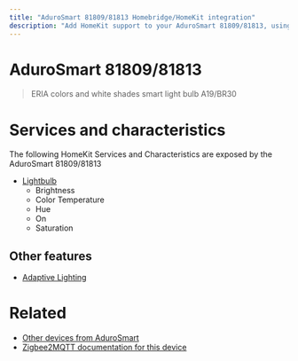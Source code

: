 ```yaml
---
title: "AduroSmart 81809/81813 Homebridge/HomeKit integration"
description: "Add HomeKit support to your AduroSmart 81809/81813, using Homebridge, Zigbee2MQTT and homebridge-z2m."
---
```

<!---
This file has been GENERATED using src/docgen/docgen.ts
DO NOT EDIT THIS FILE MANUALLY!
-->
# AduroSmart 81809/81813
> ERIA colors and white shades smart light bulb A19/BR30


# Services and characteristics
The following HomeKit Services and Characteristics are exposed by
the AduroSmart 81809/81813

* [Lightbulb](../../light.md)
  * Brightness
  * Color Temperature
  * Hue
  * On
  * Saturation


## Other features
* [Adaptive Lighting](../../light.md)


# Related
* [Other devices from AduroSmart](../index.md#adurosmart)
* [Zigbee2MQTT documentation for this device](https://www.zigbee2mqtt.io/devices/81809_81813.html)